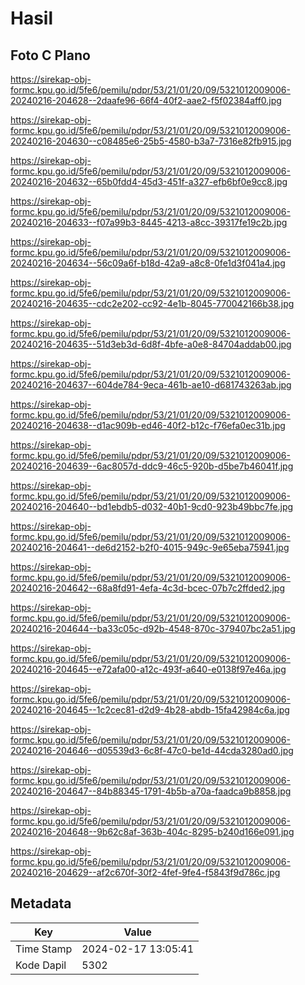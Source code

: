 # Hasil

## Foto C Plano

https://sirekap-obj-formc.kpu.go.id/5fe6/pemilu/pdpr/53/21/01/20/09/5321012009006-20240216-204628--2daafe96-66f4-40f2-aae2-f5f02384aff0.jpg

https://sirekap-obj-formc.kpu.go.id/5fe6/pemilu/pdpr/53/21/01/20/09/5321012009006-20240216-204630--c08485e6-25b5-4580-b3a7-7316e82fb915.jpg

https://sirekap-obj-formc.kpu.go.id/5fe6/pemilu/pdpr/53/21/01/20/09/5321012009006-20240216-204632--65b0fdd4-45d3-451f-a327-efb6bf0e9cc8.jpg

https://sirekap-obj-formc.kpu.go.id/5fe6/pemilu/pdpr/53/21/01/20/09/5321012009006-20240216-204633--f07a99b3-8445-4213-a8cc-39317fe19c2b.jpg

https://sirekap-obj-formc.kpu.go.id/5fe6/pemilu/pdpr/53/21/01/20/09/5321012009006-20240216-204634--56c09a6f-b18d-42a9-a8c8-0fe1d3f041a4.jpg

https://sirekap-obj-formc.kpu.go.id/5fe6/pemilu/pdpr/53/21/01/20/09/5321012009006-20240216-204635--cdc2e202-cc92-4e1b-8045-770042166b38.jpg

https://sirekap-obj-formc.kpu.go.id/5fe6/pemilu/pdpr/53/21/01/20/09/5321012009006-20240216-204635--51d3eb3d-6d8f-4bfe-a0e8-84704addab00.jpg

https://sirekap-obj-formc.kpu.go.id/5fe6/pemilu/pdpr/53/21/01/20/09/5321012009006-20240216-204637--604de784-9eca-461b-ae10-d681743263ab.jpg

https://sirekap-obj-formc.kpu.go.id/5fe6/pemilu/pdpr/53/21/01/20/09/5321012009006-20240216-204638--d1ac909b-ed46-40f2-b12c-f76efa0ec31b.jpg

https://sirekap-obj-formc.kpu.go.id/5fe6/pemilu/pdpr/53/21/01/20/09/5321012009006-20240216-204639--6ac8057d-ddc9-46c5-920b-d5be7b46041f.jpg

https://sirekap-obj-formc.kpu.go.id/5fe6/pemilu/pdpr/53/21/01/20/09/5321012009006-20240216-204640--bd1ebdb5-d032-40b1-9cd0-923b49bbc7fe.jpg

https://sirekap-obj-formc.kpu.go.id/5fe6/pemilu/pdpr/53/21/01/20/09/5321012009006-20240216-204641--de6d2152-b2f0-4015-949c-9e65eba75941.jpg

https://sirekap-obj-formc.kpu.go.id/5fe6/pemilu/pdpr/53/21/01/20/09/5321012009006-20240216-204642--68a8fd91-4efa-4c3d-bcec-07b7c2ffded2.jpg

https://sirekap-obj-formc.kpu.go.id/5fe6/pemilu/pdpr/53/21/01/20/09/5321012009006-20240216-204644--ba33c05c-d92b-4548-870c-379407bc2a51.jpg

https://sirekap-obj-formc.kpu.go.id/5fe6/pemilu/pdpr/53/21/01/20/09/5321012009006-20240216-204645--e72afa00-a12c-493f-a640-e0138f97e46a.jpg

https://sirekap-obj-formc.kpu.go.id/5fe6/pemilu/pdpr/53/21/01/20/09/5321012009006-20240216-204645--1c2cec81-d2d9-4b28-abdb-15fa42984c6a.jpg

https://sirekap-obj-formc.kpu.go.id/5fe6/pemilu/pdpr/53/21/01/20/09/5321012009006-20240216-204646--d05539d3-6c8f-47c0-be1d-44cda3280ad0.jpg

https://sirekap-obj-formc.kpu.go.id/5fe6/pemilu/pdpr/53/21/01/20/09/5321012009006-20240216-204647--84b88345-1791-4b5b-a70a-faadca9b8858.jpg

https://sirekap-obj-formc.kpu.go.id/5fe6/pemilu/pdpr/53/21/01/20/09/5321012009006-20240216-204648--9b62c8af-363b-404c-8295-b240d166e091.jpg

https://sirekap-obj-formc.kpu.go.id/5fe6/pemilu/pdpr/53/21/01/20/09/5321012009006-20240216-204629--af2c670f-30f2-4fef-9fe4-f5843f9d786c.jpg


## Metadata

| Key        | Value               |
| ---------- | ------------------- |
| Time Stamp | 2024-02-17 13:05:41 |
| Kode Dapil | 5302                |




